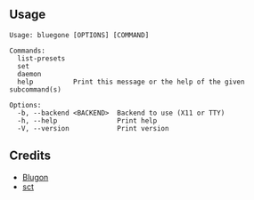 ## Usage
```
Usage: bluegone [OPTIONS] [COMMAND]

Commands:
  list-presets
  set
  daemon
  help          Print this message or the help of the given subcommand(s)

Options:
  -b, --backend <BACKEND>  Backend to use (X11 or TTY)
  -h, --help               Print help
  -V, --version            Print version
```

## Credits
- [Blugon](https://github.com/jumper149/blugon)
- [sct](https://flak.tedunangst.com/post/sct-set-color-temperature)
